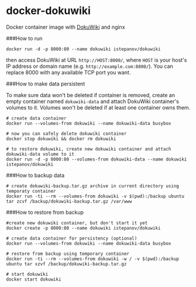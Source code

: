 docker-dokuwiki
===============

Docker container image with [DokuWiki](https://www.dokuwiki.org/dokuwiki) and nginx

###How to run

    docker run -d -p 8000:80 --name dokuwiki istepanov/dokuwiki

then access DokuWiki at URL `http://HOST:8000/`, where `HOST` is your host's IP address or domain name (e.g. `http://example.com:8000/`). You can replace 8000 with any available TCP port you want.

###How to make data persistent

To make sure data won't be deleted if container is removed, create an empty container named `dokuwiki-data` and attach DokuWiki container's volumes to it. Volumes won't be deleted if at least one container owns them.

    # create data container
    docker run --volumes-from dokuwiki --name dokuwiki-data busybox
    
    # now you can safely delete dokuwiki container
    docker stop dokuwiki && docker rm dokuwiki
    
    # to restore dokuwiki, create new dokuwiki container and attach dokuwiki-data volume to it
    docker run -d -p 8000:80 --volumes-from dokuwiki-data --name dokuwiki istepanov/dokuwiki

###How to backup data

	# create dokuwiki-backup.tar.gz archive in current directory using temporaty container
    docker run -ti --rm --volumes-from dokuwiki -v $(pwd):/backup ubuntu tar zcvf /backup/dokuwiki-backup.tar.gz /var/www

###How to restore from backup

    #create new dokuwiki container, but don't start it yet
    docker create -p 8000:80 --name dokuwiki istepanov/dokuwiki
    
    # create data container for persistency (optional)
    docker run --volumes-from dokuwiki --name dokuwiki-data busybox
    
    # restore from backup using temporary container
    docker run -ti --rm --volumes-from dokuwiki -w / -v $(pwd):/backup ubuntu tar xzvf /backup/dokuwiki-backup.tar.gz
    
    # start dokuwiki
    docker start dokuwiki
